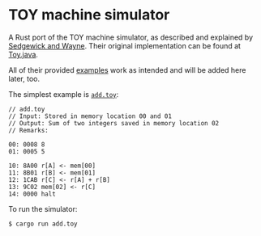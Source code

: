 # TOY machine simulator

A Rust port of the TOY machine simulator, as described and explained by [Sedgewick and Wayne](https://www.comscigate.com/cs/IntroSedgewick/50machine/52toy/index.html). Their original implementation can be found at [Toy.java](https://www.comscigate.com/cs/IntroSedgewick/50machine/55simulator/index.html).

All of their provided [examples](https://www.comscigate.com/cs/IntroSedgewick/50machine/54programming/index.html) work as intended and will be added here later, too.

The simplest example is [`add.toy`](https://www.comscigate.com/cs/IntroSedgewick/50machine/54programming/add.toy):
```
// add.toy
// Input: Stored in memory location 00 and 01
// Output: Sum of two integers saved in memory location 02
// Remarks: 

00: 0008 8
01: 0005 5

10: 8A00 r[A] <- mem[00]
11: 8B01 r[B] <- mem[01]
12: 1CAB r[C] <- r[A] + r[B]
13: 9C02 mem[02] <- r[C]
14: 0000 halt
```

To run the simulator:
```
$ cargo run add.toy
```
